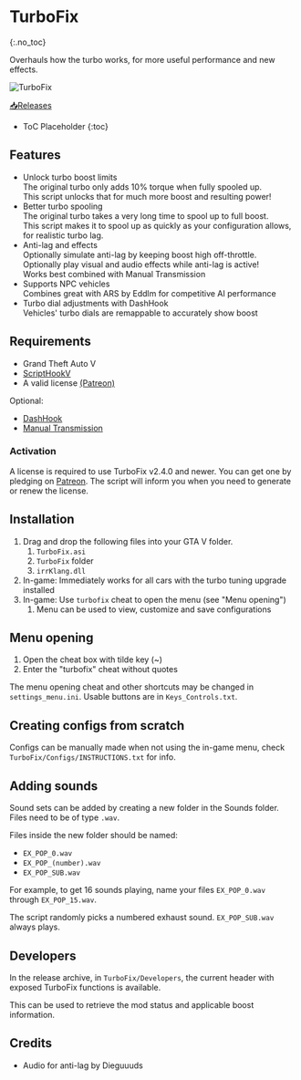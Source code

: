 # TurboFix
{:.no_toc}

Overhauls how the turbo works, for more useful performance and new effects.

![TurboFix](resources/5TurboFix.png)

<a href="https://github.com/ikt32/scripts-updates/releases?q=%22TurboFix%22"
   target="_blank"
   class="download-button"
   title="View and download all releases on GitHub">📥Releases</a>

* ToC Placeholder
{:toc}

## Features

* Unlock turbo boost limits  
  The original turbo only adds 10% torque when fully spooled up.  
  This script unlocks that for much more boost and resulting power!  
* Better turbo spooling  
  The original turbo takes a very long time to spool up to full boost.  
  This script makes it to spool up as quickly as your configuration allows, for realistic turbo lag.  
* Anti-lag and effects  
  Optionally simulate anti-lag by keeping boost high off-throttle.  
  Optionally play visual and audio effects while anti-lag is active!  
  Works best combined with Manual Transmission  
* Supports NPC vehicles  
  Combines great with ARS by Eddlm for competitive AI performance  
* Turbo dial adjustments with DashHook  
  Vehicles' turbo dials are remappable to accurately show boost  

## Requirements

* Grand Theft Auto V
* [ScriptHookV](http://www.dev-c.com/gtav/scripthookv/)
* A valid license [(Patreon)](https://www.patreon.com/ikt)

Optional:

* [DashHook](https://www.gta5-mods.com/tools/dashhook)
* [Manual Transmission](https://github.com/ikt32/scripts-updates/blob/master/5-gears-readme.md)

### Activation

A license is required to use TurboFix v2.4.0 and newer.
You can get one by pledging on [Patreon](https://www.patreon.com/ikt).
The script will inform you when you need to generate or renew the license.

## Installation

1. Drag and drop the following files into your GTA V folder.
   1. `TurboFix.asi`
   2. `TurboFix` folder
   3. `irrKlang.dll`
2. In-game: Immediately works for all cars with the turbo tuning upgrade installed
3. In-game: Use `turbofix` cheat to open the menu (see "Menu opening")
   1. Menu can be used to view, customize and save configurations

## Menu opening

1. Open the cheat box with tilde key (~)
2. Enter the "turbofix" cheat without quotes

The menu opening cheat and other shortcuts may be changed in `settings_menu.ini`.
Usable buttons are in `Keys_Controls.txt`.

## Creating configs from scratch

Configs can be manually made when not using the in-game menu, check `TurboFix/Configs/INSTRUCTIONS.txt` for info.

## Adding sounds

Sound sets can be added by creating a new folder in the Sounds folder. Files need to be of type `.wav`.

Files inside the new folder should be named:

* `EX_POP_0.wav`
* `EX_POP_(number).wav`
* `EX_POP_SUB.wav`

For example, to get 16 sounds playing, name your files `EX_POP_0.wav` through `EX_POP_15.wav`.

The script randomly picks a numbered exhaust sound. `EX_POP_SUB.wav` always plays.

## Developers

In the release archive, in `TurboFix/Developers`, the current header with exposed TurboFix functions is available.

This can be used to retrieve the mod status and applicable boost information.

## Credits

* Audio for anti-lag by Dieguuuds

